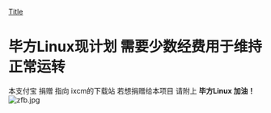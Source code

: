 [Title](#main)








# 毕方Linux现计划 需要少数经费用于维持正常运转
本支付宝 捐赠 指向 ixcm的下载站 若想捐赠给本项目 请附上 **毕方Linux 加油！**
![zfb.jpg](http://d.ixcmstudio.cn:21188/zfb.jpg)
